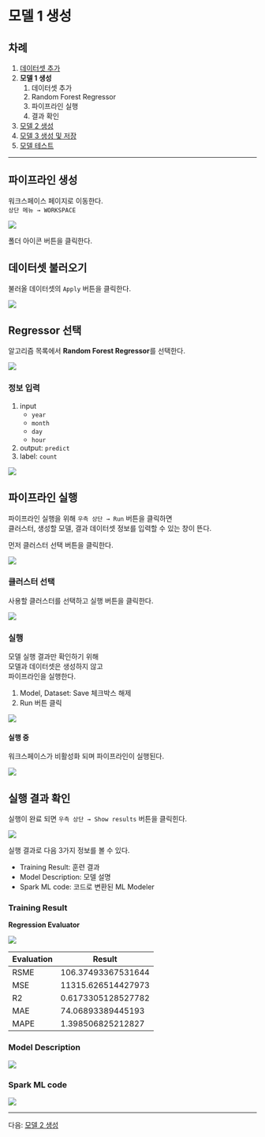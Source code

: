 # 모델 1 생성

## 차례

1. [데이터셋 추가](README.md)
1. **모델 1 생성**
   1. 데이터셋 추가
   1. Random Forest Regressor
   1. 파이프라인 실행
   1. 결과 확인
1. [모델 2 생성](2.model.md)
1. [모델 3 생성 및 저장](3.model.md)
1. [모델 테스트](4.test.md)

---

## 파이프라인 생성

워크스페이스 페이지로 이동한다.  
`상단 메뉴 → WORKSPACE`

![](images/2_model1/01.workspace.png)

폴더 아이콘 버튼을 클릭한다.

## 데이터셋 불러오기

불러올 데이터셋의 `Apply` 버튼을 클릭한다.

![](images/2_model1/02.apply.png)

## Regressor 선택

알고리즘 목록에서 **Random Forest Regressor**를 선택한다. 

![](images/2_model1/03.rfr.png)

### 정보 입력

1. input
   - `year`
   - `month`
   - `day`
   - `hour`
1. output: `predict`
1. label: `count`

![](images/2_model1/05.run.png)

## 파이프라인 실행

파이프라인 실행을 위해 `우측 상단 → Run` 버튼을 클릭하면  
클러스터, 생성할 모델, 결과 데이터셋 정보를 입력할 수 있는 창이 뜬다.  

먼저 클러스터 선택 버튼을 클릭한다.

![](images/2_model1/06.run.png)

### 클러스터 선택

사용할 클러스터를 선택하고 실행 버튼을 클릭한다.

![](images/2_model1/07.cluster.select.png)

### 실행

모델 실행 결과만 확인하기 위해  
모델과 데이터셋은 생성하지 않고  
파이프라인을 실행한다.

1. Model, Dataset: Save 체크박스 해제
1. Run 버튼 클릭

![](images/2_model1/08.checkbox.png)

#### 실행 중

워크스페이스가 비활성화 되며 파이프라인이 실행된다.

![](images/2_model1/09.running.png)

## 실행 결과 확인

실행이 완료 되면 `우측 상단 → Show results` 버튼을 클릭힌다.

![](images/2_model1/10.showresult.png)

실행 결과로 다음 3가지 정보를 볼 수 있다.

- Training Result: 훈련 결과
- Model Description: 모델 설명
- Spark ML code: 코드로 변환된 ML Modeler

### Training Result

**Regression Evaluator**

![](images/2_model1/11.result1.png)

| Evaluation | Result |
|---|---|
| RSME | 106.37493367531644 |
| MSE | 11315.626514427973 |
| R2 | 0.6173305128527782 |
| MAE | 74.06893389445193 |
| MAPE | 1.398506825212827 |

### Model Description

![](images/2_model1/12.result2.png)

### Spark ML code

![](images/2_model1/13.result3.png)

---

다음: [모델 2 생성](2.model.md)